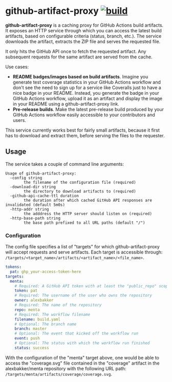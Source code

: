 # github-artifact-proxy [![build](https://github.com/alexbakker/github-artifact-proxy/actions/workflows/build.yaml/badge.svg)](https://github.com/alexbakker/github-artifact-proxy/actions/workflows/build.yaml?query=branch%3Amaster)

__github-artifact-proxy__ is a caching proxy for GitHub Actions build artifacts.
It exposes an HTTP service through which you can access the latest build
artifacts, based on configurable criteria (status, branch, etc.). The service
downloads the artifact, extracts the ZIP file and serves the requested file.

It only hits the GitHub API once to fetch the requested artifact. Any subsequent
requests for the same artifact are served from the cache.

Use cases:

- __README badges/images based on build artifacts__. Imagine you generate test
  coverage statistics in your GitHub Actions workflow and don't see the need to
  sign up for a service like Coveralls just to have a nice badge in your README.
  Instead, you generate the badge in your GitHub Actions workflow, upload it as
  an artifact and display the image in your README using a github-artifact-proxy
  link.
- __Pre-release builds__. Make the latest pre-release build produced by your
  GitHub Actions workflow easily accessible to your contributors and users.

This service currently works best for fairly small artifacts, because it first
has to download and extract them, before serving the files to the requester.

## Usage

The service takes a couple of command line arguments:

```
Usage of github-artifact-proxy:
  -config string
    	the filename of the configuration file (required)
  -download-dir string
    	the directory to download artifacts to (required)
  -github-api-cache-ttl duration
    	the duration after which cached GitHub API responses are invalidated (default 5m0s)
  -http-addr string
    	the adddress the HTTP server should listen on (required)
  -http-base-path string
    	the base path prefixed to all URL paths (default "/")
```

### Configuration

The config file specifies a list of "targets" for which github-artifact-proxy
will accept requests and serve artifacts. Each target is accessible through:
``/targets/<target_name>/artifacts/<artifact_name>/<file_name>``.

```yaml
tokens:
  pat: ghp_your-access-token-here
targets:
  menta:
    # Required: A GitHub API token with at least the "public_repo" scope
    token: pat
    # Required: The username of the user who owns the repository
    owner: alexbakker
    # Required: The name of the repository
    repo: menta
    # Required: The workflow filename
    filename: build.yaml
    # Optional: The branch name
    branch: master
    # Optional: The event that kicked off the workflow run
    event: push
    # Optional: The status with which the workflow run finished
    status: success
```

With the configuration of the "menta" target above, one would be able to access
the "coverage.svg" file contained in the "coverage" artifact in the
alexbakker/menta repository with the following URL path:
``/targets/menta/artifacts/coverage/coverage.svg``.
